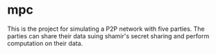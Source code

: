 # mpc
This is the project for simulating a P2P network with five parties. The parties can share their data suing shamir's secret sharing and perform computation on their data.
